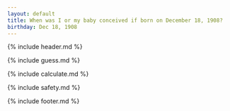```yaml
---
layout: default
title: When was I or my baby conceived if born on December 18, 1908?
birthday: Dec 18, 1908
---
```


{% include header.md %}

{% include guess.md %}

{% include calculate.md %}

{% include safety.md %}

{% include footer.md %}



